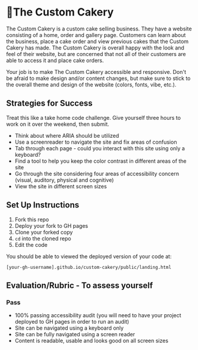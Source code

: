 # 🎂The Custom Cakery

The Custom Cakery is a custom cake selling business. They have a website consisting of a home, order and gallery page. Customers can learn about the business, place a cake order and view previous cakes that the Custom Cakery has made. The Custom Cakery is overall happy with the look and feel of their website, but are concerned that not all of their customers are able to access it and place cake orders.

Your job is to make The Custom Cakery accessible and responsive. Don't be afraid to make design and/or content changes, but make sure to stick to the overall theme and design of the website (colors, fonts, vibe, etc.).  

## Strategies for Success

Treat this like a take home code challenge. Give yourself three hours to work on it over the weekend, then submit.

- Think about where ARIA should be utilized
- Use a screenreader to navigate the site and fix areas of confusion
- Tab through each page - could you interact with this site using only a keyboard?
- Find a tool to help you keep the color contrast in different areas of the site
- Go through the site considering four areas of accessibility concern (visual, auditory, physical and cognitive)
- View the site in different screen sizes

## Set Up Instructions

1. Fork this repo
2. Deploy your fork to GH pages
3. Clone your forked copy
4. `cd` into the cloned repo
5. Edit the code

You should be able to viewed the deployed version of your code at:
```
[your-gh-username].github.io/custom-cakery/public/landing.html
```

## Evaluation/Rubric - To assess yourself

### Pass
- 100% passing accessibility audit (you will need to have your project deployed to GH pages in order to run an audit)
- Site can be navigated using a keyboard only
- Site can be fully navigated using a screen reader
- Content is readable, usable and looks good on all screen sizes
